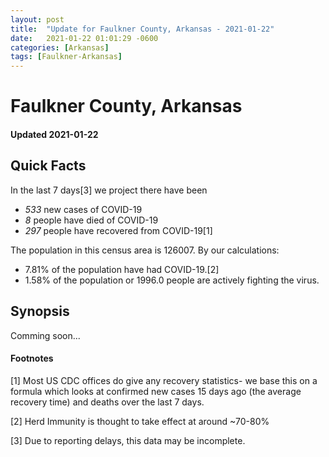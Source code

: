 ```yaml
---
layout: post
title:  "Update for Faulkner County, Arkansas - 2021-01-22"
date:   2021-01-22 01:01:29 -0600
categories: [Arkansas]
tags: [Faulkner-Arkansas]
---
```


# Faulkner County, Arkansas
#### Updated 2021-01-22

## Quick Facts

In the last 7 days[3] we project there have been
- *533* new cases of COVID-19
- *8* people have died of COVID-19
- *297* people have recovered from COVID-19[1]

The population in this census area is 126007. By our calculations:
- 7.81% of the population have had COVID-19.[2]
- 1.58% of the population or 1996.0 people are actively fighting the virus.

## Synopsis

Comming soon...


#### Footnotes

[1] Most US CDC offices do give any recovery statistics- we base this on a formula which looks at confirmed new cases
15 days ago (the average recovery time) and deaths over the last 7 days.

[2] Herd Immunity is thought to take effect at around ~70-80%

[3] Due to reporting delays, this data may be incomplete.
 
    